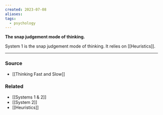 ```yaml
---
created: 2023-07-08
aliases: 
tags:
  - psychology
---
```

**The snap judgement mode of thinking.**

System 1 is the snap judgement mode of thinking. It relies on [[Heuristics]].

****
### Source
- [[Thinking Fast and Slow]]

### Related
- [[Systems 1 & 2]]
- [[System 2]]
- [[Heuristics]]